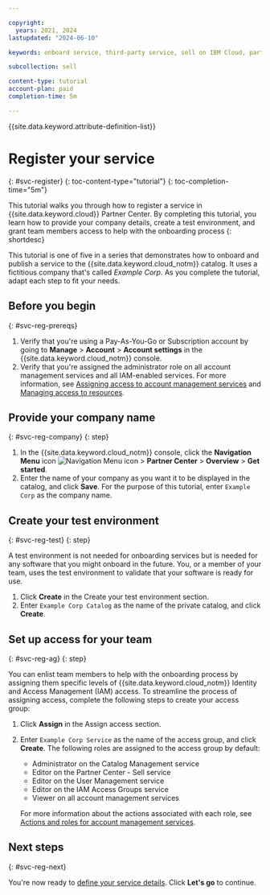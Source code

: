 ```yaml
---

copyright:
  years: 2021, 2024
lastupdated: "2024-06-10"

keywords: onboard service, third-party service, sell on IBM Cloud, partner center, register

subcollection: sell

content-type: tutorial
account-plan: paid
completion-time: 5m

---
```


{{site.data.keyword.attribute-definition-list}}


# Register your service
{: #svc-register}
{: toc-content-type="tutorial"}
{: toc-completion-time="5m"}

This tutorial walks you through how to register a service in {{site.data.keyword.cloud}} Partner Center. By completing this tutorial, you learn how to provide your company details, create a test environment, and grant team members access to help with the onboarding process
{: shortdesc}

This tutorial is one of five in a series that demonstrates how to onboard and publish a service to the {{site.data.keyword.cloud_notm}} catalog. It uses a fictitious company that's called *Example Corp*. As you complete the tutorial, adapt each step to fit your needs.

## Before you begin
{: #svc-reg-prereqs}

1. Verify that you're using a Pay-As-You-Go or Subscription account by going to **Manage** > **Account** > **Account settings** in the {{site.data.keyword.cloud_notm}} console.
1. Verify that you're assigned the administrator role on all account management services and all IAM-enabled services. For more information, see [Assigning access to account management services](/docs/account?topic=account-account-services) and [Managing access to resources](/docs/account?topic=account-assign-access-resources).

## Provide your company name
{: #svc-reg-company}
{: step}

1.  In the {{site.data.keyword.cloud_notm}} console, click the **Navigation Menu** icon ![Navigation Menu icon](../icons/icon_hamburger.svg "Menu") > **Partner Center** > **Overview** > **Get started**.
2. Enter the name of your company as you want it to be displayed in the catalog, and click **Save**. For the purpose of this tutorial, enter `Example Corp` as the company name.

## Create your test environment
{: #svc-reg-test}
{: step}

A test environment is not needed for onboarding services but is needed for any software that you might onboard in the future. You, or a member of your team, uses the test environment to validate that your software is ready for use.

1. Click **Create** in the Create your test environment section.
1. Enter `Example Corp Catalog` as the name of the private catalog, and click **Create**.

## Set up access for your team
{: #svc-reg-ag}
{: step}

You can enlist team members to help with the onboarding process by assigning them specific levels of {{site.data.keyword.cloud_notm}} Identity and Access Management (IAM) access. To streamline the process of assigning access, complete the following steps to create your access group:

1. Click **Assign** in the Assign access section.
1. Enter `Example Corp Service` as the name of the access group, and click **Create**. The following roles are assigned to the access group by default:

    * Administrator on the Catalog Management service
    * Editor on the Partner Center - Sell service
    * Editor on the User Management service
    * Editor on the IAM Access Groups service
    * Viewer on all account management services

    For more information about the actions associated with each role, see [Actions and roles for account management services](/docs/account?topic=account-account-services&interface=ui#account-management-actions-roles).

## Next steps
{: #svc-reg-next}

You're now ready to [define your service details](/docs/sell?topic=sell-svc-define). Click **Let's go** to continue.
